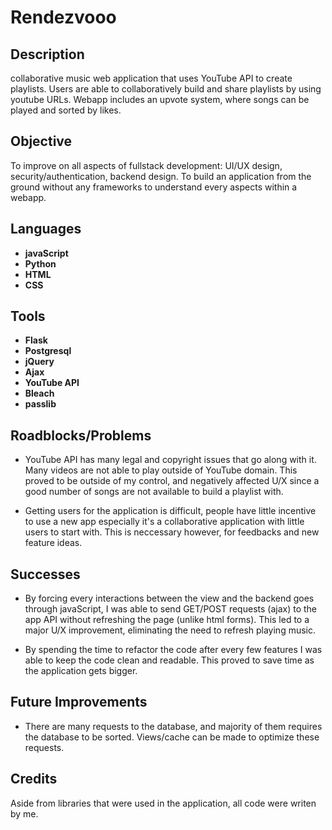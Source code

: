 Rendezvooo
==========

## Description

collaborative music web application that uses YouTube API to create playlists. Users are able to collaboratively build and share playlists by using youtube URLs. Webapp includes an upvote system, where songs can be played and sorted by likes.

## Objective

To improve on all aspects of fullstack development: UI/UX design, security/authentication, backend design. To build an application from the ground without any frameworks to understand every aspects within a webapp.

## Languages

* **javaScript**
* **Python**
* **HTML**
* **CSS**

## Tools

* **Flask**
* **Postgresql**
* **jQuery**
* **Ajax**
* **YouTube API**
* **Bleach**
* **passlib**

## Roadblocks/Problems

* YouTube API has many legal and copyright issues that go along with it. Many videos are not able to play outside of YouTube domain. This proved to be outside of my control, and negatively affected U/X since a good number of songs are not available to build a playlist with.

* Getting users for the application is difficult, people have little incentive to use a new app especially it's a collaborative application with little users to start with. This is neccessary however, for feedbacks and new feature ideas.

## Successes

* By forcing every interactions between the view and the backend goes through javaScript, I was able to send GET/POST requests (ajax) to the app API without refreshing the page (unlike html forms). This led to a major U/X improvement, eliminating the need to refresh playing music.

* By spending the time to refactor the code after every few features I was able to keep the code clean and readable. This proved to save time as the application gets bigger.

## Future Improvements

* There are many requests to the database, and majority of them requires the database to be sorted. Views/cache can be made to optimize these requests.

## Credits

Aside from libraries that were used in the application, all code were writen by me.


